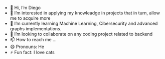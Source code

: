 - 👋 Hi, I’m Diego
- 👀 I’m interested in applying my knowleadge in projects that in turn, allow me to acquire more
- 🌱 I’m currently learning Machine Learning, Cibersecurity and advanced graphs implementations.
- 💞️ I’m looking to collaborate on any coding project related to backend 
- 📫 How to reach me ...
- 😄 Pronouns: He
- ⚡ Fun fact: I love cats 

<!---
Compi0/Compi0 is a ✨ special ✨ repository because its `README.md` (this file) appears on your GitHub profile.
You can click the Preview link to take a look at your changes.
--->
